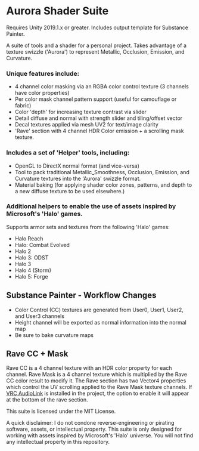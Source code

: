 # Aurora Shader Suite
Requires Unity 2019.1.x or greater.
Includes output template for Substance Painter.

A suite of tools and a shader for a personal project. Takes advantage of a texture swizzle ('Aurora') to represent Metallic, Occlusion, Emission, and Curvature.

### Unique features include:
  * 4 channel color masking via an RGBA color control texture (3 channels have color properties)
  * Per color mask channel pattern support (useful for camouflage or fabric)
  * Color 'depth' for increasing texture contrast via slider
  * Detail diffuse and normal with strength slider and tiling/offset vector
  * Decal textures applied via mesh UV2 for text/image clarity
  * 'Rave' section with 4 channel HDR Color emission + a scrolling mask texture.

### Includes a set of 'Helper' tools, including:
  * OpenGL to DirectX normal format (and vice-versa)
  * Tool to pack traditional Metallic_Smoothness, Occlusion, Emission, and Curvature textures into the 'Aurora' swizzle format.
  * Material baking (for applying shader color zones, patterns, and depth to a new diffuse texture to be used elsewhere.)

### Additional helpers to enable the use of assets inspired by Microsoft's 'Halo' games.
Supports armor sets and textures from the following 'Halo' games:

* Halo Reach
* Halo: Combat Evolved
* Halo 2
* Halo 3: ODST
* Halo 3
* Halo 4 (Storm)
* Halo 5: Forge

## Substance Painter - Workflow Changes
  * Color Control (CC) textures are generated from User0, User1, User2, and User3 channels
  * Height channel will be exported as normal information into the normal map
  * Be sure to bake curvature maps
  
  
## Rave CC + Mask
Rave CC is a 4 channel texture with an HDR color property for each channel.
Rave Mask is a 4 channel texture which is multiplied by the Rave CC color result to modify it.
The Rave section has two Vector4 properties which control the UV scrolling applied to the Rave Mask texture channels.
If [VRC AudioLink](https://github.com/llealloo/vrc-udon-audio-link) is installed in the project, the option to enable it will appear at the bottom of the rave section.


This suite is licensed under the MIT License.

A quick disclaimer:
I do not condone reverse-engineering or pirating software, assets, or intellectual property.
This suite is only designed for working with assets inspired by Microsoft's 'Halo' universe.
You will not find any intellectual property in this repository.
